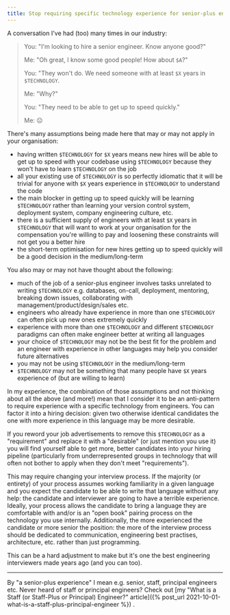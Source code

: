 ```yaml
---
title: Stop requiring specific technology experience for senior-plus engineers
---
```


A conversation I've had (too) many times in our industry:
> You: "I'm looking to hire a senior engineer. Know anyone good?"
>
> Me: "Oh great, I know some good people! How about `$A`?"
>
> You: "They won't do. We need someone with at least `$X` years in `$TECHNOLOGY`.
>
> Me: "Why?"
>
> You: "They need to be able to get up to speed quickly."
>
> Me: ☹️

There's many assumptions being made here that may or may not apply in your organisation:

- having written `$TECHNOLOGY` for `$X` years means new hires will be able to get up to speed with your codebase using `$TECHNOLOGY` because they won't have to learn `$TECHNOLOGY` on the job
- all your existing use of `$TECHNOLOGY` is so perfectly idiomatic that it will be trivial for anyone with `$X` years experience in `$TECHNOLOGY` to understand the code
- the main blocker in getting up to speed quickly will be learning `$TECHNOLOGY` rather than learning your version control system, deployment system, company engineering culture, etc.
- there is a sufficient supply of engineers with at least `$X` years in `$TECHNOLOGY` that will want to work at your organisation for the compensation you're willing to pay and loosening these constraints will not get you a better hire
- the short-term optimisation for new hires getting up to speed quickly will be a good decision in the medium/long-term

You also may or may not have thought about the following:

- much of the job of a senior-plus engineer involves tasks unrelated to writing `$TECHNOLOGY` e.g. databases, on-call, deployment, mentoring, breaking down issues, collaborating with management/product/design/sales etc.
- engineers who already have experience in more than one `$TECHNOLOGY` can often pick up new ones extremely quickly
- experience with more than one `$TECHNOLOGY` and different `$TECHNOLOGY` paradigms can often make engineer better at writing all languages
- your choice of `$TECHNOLOGY` may not be the best fit for the problem and an engineer with experience in other languages may help you consider future alternatives
- you may not be using `$TECHNOLOGY` in the medium/long-term
- `$TECHNOLOGY` may not be something that many people have `$X` years experience of (but are willing to learn)

In my experience, the combination of those assumptions and not thinking about all the above (and more!) mean that I consider it to be an anti-pattern to require experience with a specific technology from engineers. You can factor it into a hiring decision: given two otherwise identical candidates the one with more experience in this language may be more desirable.

If you reword your job advertisements to remove this `$TECHNOLOGY` as a "requirement" and replace it with a "desirable" (or just mention you use it) you will find yourself able to get more, better candidates into your hiring pipeline (particularly from underrepresented groups in technology that will often not bother to apply when they don't meet "requirements").

This may require changing your interview process. If the majority (or entirety) of your process assumes working familiarity in a given language and you expect the candidate to be able to write that language without any help: the candidate and interviewer are going to have a terrible experience. Ideally, your process allows the candidate to bring a language they are comfortable with and/or is an "open book" pairing process on the technology you use internally. Additionally, the more experienced the candidate or more senior the position: the more of the interview process should be dedicated to communication, engineering best practises, architecture, etc. rather than just programming.

This can be a hard adjustment to make but it's one the best engineering interviewers made years ago (and you can too).

---

By "a senior-plus experience" I mean e.g. senior, staff, principal engineers etc. Never heard of staff or principal engineers? Check out [my "What is a Staff (or Staff-Plus or Principal) Engineer?" article]({% post_url 2021-10-01-what-is-a-staff-plus-principal-engineer %}) .
